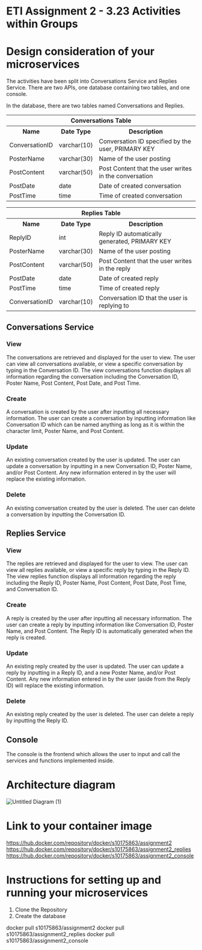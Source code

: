 # ETI Assignment 2 - 3.23 Activities within Groups
# Design consideration of your microservices
The activities have been split into Conversations Service and Replies Service. There are two APIs, one database containing two tables, and one console. 

In the database, there are two tables named Conversations and Replies.

<table>
  <tr><th colspan="3">Conversations Table</th></tr>
  <tr>
    <th>Name</th>
    <th>Date Type</th>
    <th>Description</th>
  </tr>
  <tr>
    <td>ConversationID</td>
    <td>varchar(10)</td>
    <td>Conversation ID specified by the user, PRIMARY KEY</td>
  </tr>
  <tr>
    <td>PosterName</td>
    <td>varchar(30)</td>
    <td>Name of the user posting</td>
  </tr>
  <tr>
    <td>PostContent</td>
    <td>varchar(50)</td>
    <td>Post Content that the user writes in the conversation</td>
  </tr>
    <tr>
    <td>PostDate</td>
    <td>date</td>
    <td>Date of created conversation</td>
  </tr>
    <tr>
    <td>PostTime</td>
    <td>time</td>
    <td>Time of created conversation</td>
  </tr>
</table>

<table>
  <tr><th colspan="3">Replies Table</th></tr>
  <tr>
    <th>Name</th>
    <th>Date Type</th>
    <th>Description</th>
  </tr>
  <tr>
    <td>ReplyID</td>
    <td>int</td>
    <td>Reply ID automatically generated, PRIMARY KEY</td>
  </tr>
  <tr>
    <td>PosterName</td>
    <td>varchar(30)</td>
    <td>Name of the user posting</td>
  </tr>
  <tr>
    <td>PostContent</td>
    <td>varchar(50)</td>
    <td>Post Content that the user writes in the reply</td>
  </tr>
    <tr>
    <td>PostDate</td>
    <td>date</td>
    <td>Date of created reply</td>
  </tr>
    <tr>
    <td>PostTime</td>
    <td>time</td>
    <td>Time of created reply</td>
  </tr>
    <tr>
    <td>ConversationID</td>
    <td>varchar(10)</td>
    <td>Conversation ID that the user is replying to</td>
  </tr>
</table>

<h2>Conversations Service</h2>
<h3>View</h3>
The conversations are retrieved and displayed for the user to view. The user can view all conversations available, or view a specific conversation by typing in the Conversation ID. The view conversations function displays all information regarding the conversation including the Conversation ID, Poster Name, Post Content, Post Date, and Post Time.

<h3>Create</h3>
A conversation is created by the user after inputting all necessary information. The user can create a conversation by inputting information like Conversation ID which can be named anything as long as it is within the character limit, Poster Name, and Post Content.

<h3>Update</h3>
An existing conversation created by the user is updated. The user can update a conversation by inputting in a new Conversation ID, Poster Name, and/or Post Content. Any new information entered in by the user will replace the existing information. 

<h3>Delete</h3>
An existing conversation created by the user is deleted. The user can delete a conversation by inputting the Conversation ID.

<h2>Replies Service</h2>
<h3>View</h3>
The replies are retrieved and displayed for the user to view. The user can view all replies available, or view a specific reply by typing in the Reply ID. The view replies function displays all information regarding the reply including the Reply ID, Poster Name, Post Content, Post Date, Post Time, and Conversation ID.

<h3>Create</h3>
A reply is created by the user after inputting all necessary information. The user can create a reply by inputting information like Conversation ID, Poster Name, and Post Content. The Reply ID is automatically generated when the reply is created. 

<h3>Update</h3>
An existing reply created by the user is updated. The user can update a reply by inputting in a Reply ID, and a new Poster Name, and/or Post Content. Any new information entered in by the user (aside from the Reply ID) will replace the existing information. 

<h3>Delete</h3>
An existing reply created by the user is deleted. The user can delete a reply by inputting the Reply ID.

<h2>Console</h2>
The console is the frontend which allows the user to input and call the services and functions implemented inside.

# Architecture diagram
![Untitled Diagram (1)](https://user-images.githubusercontent.com/64128624/152691608-3b850362-1d6b-4fce-9519-a906f5b9a02b.jpg)

# Link to your container image
https://hub.docker.com/repository/docker/s10175863/assignment2
https://hub.docker.com/repository/docker/s10175863/assignment2_replies
https://hub.docker.com/repository/docker/s10175863/assignment2_console

# Instructions for setting up and running your microservices
1. Clone the Repository
2. Create the database

docker pull s10175863/assignment2
docker pull s10175863/assignment2_replies
docker pull s10175863/assignment2_console
